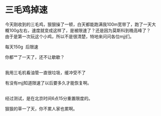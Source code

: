 # 三毛鸡掉速


今天刚收到的三毛鸡，狠狠操了一顿，白天都能跑满我100m宽带了，跑了一天大概100g左右，速度就变成这样了，是被限速了？还是因为莫斯科到晚高峰了？<br />
<img id="aimg_EdQq7" onclick="zoom(this, this.src, 0, 0, 0)" class="zoom" src="https://i.loli.net/2020/10/24/mJPwkEFbIU7z2VH.jpg" onmouseover="img_onmouseoverfunc(this)" onload="thumbImg(this)" border="0" alt="" /><br />
由于是第一次玩这个小鸡，所以不是很清楚，特地来问问各位mjj们。

每天150g&nbsp;&nbsp;后限速

你都艹了一天了，还不让歇歇？<br />
<br />
<img src="static/image/smiley/default/titter.gif" smilieid="9" border="0" alt="" /><img src="static/image/smiley/default/titter.gif" smilieid="9" border="0" alt="" /><img src="static/image/smiley/default/titter.gif" smilieid="9" border="0" alt="" />

我用三毛机看油管一直很垃圾，缓冲受不了

有没有mjj知道限速了以后要多久才能恢复啊。

<img id="aimg_u6dTQ" onclick="zoom(this, this.src, 0, 0, 0)" class="zoom" src="https://www.png8.com/imgs/2020/10/9a52dda0ded22d52.jpeg" onmouseover="img_onmouseoverfunc(this)" onload="thumbImg(this)" border="0" alt="" /><br />
<br />
经过测试，是在北京时间6点15分重置限度的。

狠狠的草一了天，你不累人家也累啊。
